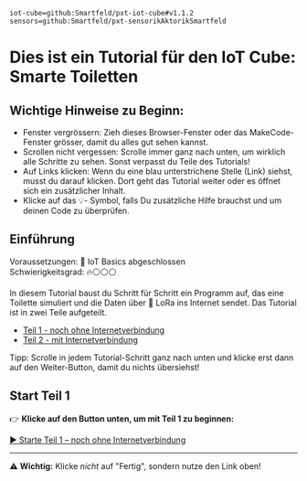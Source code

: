```package
iot-cube=github:Smartfeld/pxt-iot-cube#v1.1.2
sensors=github:Smartfeld/pxt-sensorikAktorikSmartfeld
```

# Dies ist ein Tutorial für den IoT Cube: Smarte Toiletten

## Wichtige Hinweise zu Beginn:
* Fenster vergrössern: Zieh dieses Browser-Fenster oder das MakeCode-Fenster grösser, damit du alles gut sehen kannst.
* Scrollen nicht vergessen: Scrolle immer ganz nach unten, um wirklich alle Schritte zu sehen. Sonst verpasst du Teile des Tutorials!
* Auf Links klicken: Wenn du eine blau unterstrichene Stelle (Link) siehst, musst du darauf klicken. Dort geht das Tutorial weiter oder es öffnet sich ein zusätzlicher Inhalt.
* Klicke auf das 💡- Symbol, falls Du zusätzliche Hilfe brauchst und um deinen Code zu überprüfen.

## Einführung 
Voraussetzungen: 🌱 IoT Basics abgeschlossen  
Schwierigkeitsgrad: 🔥⚪⚪⚪

In diesem Tutorial baust du Schritt für Schritt ein Programm auf, das eine Toilette simuliert und die Daten über 🛜 LoRa ins Internet sendet. Das Tutorial ist in zwei Teile aufgeteilt.

* [Teil 1 - noch ohne Internetverbindung](https://makecode.microbit.org/#tutorial:github:fave-smartfeld/pxt-smart-toilet-tutorial/docs/tutorials/smart-toilet-variant-part1)  
* [Teil 2 - mit Internetverbindung](https://makecode.microbit.org/#tutorial:github:fave-smartfeld/pxt-smart-toilet-tutorial/docs/tutorials/smart-toilet-variant-part2)

Tipp: Scrolle in jedem Tutorial-Schritt ganz nach unten und klicke erst dann auf den Weiter-Button, damit du nichts übersiehst!

## Start Teil 1

👉 **Klicke auf den Button unten, um mit Teil 1 zu beginnen:**

[▶️ Starte Teil 1 – noch ohne Internetverbindung](https://makecode.microbit.org/#tutorial:github:fave-smartfeld/pxt-smart-toilet-tutorial/docs/tutorials/smart-toilet-variant-part1)

---

⚠️ **Wichtig:** Klicke *nicht* auf "Fertig", sondern nutze den Link oben!